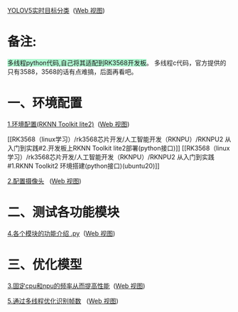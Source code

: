 [YOLOV5实时目标分类](onenote:https://d.docs.live.net/52d4b76bb0ffcf51/Documents/嵌入式Linux驱动/YOLOV5实时目标分类.one#section-id={96320DC4-AAFD-4A8E-8909-BF47BCB299C2}&end)  ([Web 视图](https://onedrive.live.com/view.aspx?resid=52D4B76BB0FFCF51%21s4d775f5c20a844779602ca7edfa39f6a&id=documents&wd=target%28YOLOV5%E5%AE%9E%E6%97%B6%E7%9B%AE%E6%A0%87%E5%88%86%E7%B1%BB.one%7C96320DC4-AAFD-4A8E-8909-BF47BCB299C2%2F%29))
# 备注:
<span style="background:#affad1">多线程python代码,自己将其适配到RK3568开发板</span>。
多线程c代码，官方提供的只有3588，3568的话有点难搞，后面再看吧。
# 一、环境配置
[1.环境配置(RKNN Toolkit lite2)](onenote:https://d.docs.live.net/52d4b76bb0ffcf51/Documents/嵌入式Linux驱动/YOLOV5实时目标分类.one#1.环境配置\(RKNN%20Toolkit%20lite2\)&section-id={96320DC4-AAFD-4A8E-8909-BF47BCB299C2}&page-id={67F23926-2BC4-41D0-8E32-D88A66B4E254}&end)  ([Web 视图](https://onedrive.live.com/view.aspx?resid=52D4B76BB0FFCF51%21s4d775f5c20a844779602ca7edfa39f6a&id=documents&wd=target%28YOLOV5%E5%AE%9E%E6%97%B6%E7%9B%AE%E6%A0%87%E5%88%86%E7%B1%BB.one%7C96320DC4-AAFD-4A8E-8909-BF47BCB299C2%2F1.%E7%8E%AF%E5%A2%83%E9%85%8D%E7%BD%AE%28RKNN%20Toolkit%20lite2%5C%29%7C67F23926-2BC4-41D0-8E32-D88A66B4E254%2F%29))

[[RK3568（linux学习）/rk3568芯片开发/人工智能开发（RKNPU）/RKNPU2 从入门到实践#2.开发板上RKNN Toolkit lite2部署(python接口)]]
[[RK3568（linux学习）/rk3568芯片开发/人工智能开发（RKNPU）/RKNPU2 从入门到实践#1.RKNN Toolkit2 环境搭建(python接口)(ubuntu20)]]

[2.配置摄像头](onenote:https://d.docs.live.net/52d4b76bb0ffcf51/Documents/嵌入式Linux驱动/YOLOV5实时目标分类.one#2.配置摄像头&section-id={96320DC4-AAFD-4A8E-8909-BF47BCB299C2}&page-id={2FDDBD64-DEF0-4AA5-A99C-A7D6871A1E9E}&end)   ([Web 视图](https://onedrive.live.com/view.aspx?resid=52D4B76BB0FFCF51%21s4d775f5c20a844779602ca7edfa39f6a&id=documents&wd=target%28YOLOV5%E5%AE%9E%E6%97%B6%E7%9B%AE%E6%A0%87%E5%88%86%E7%B1%BB.one%7C96320DC4-AAFD-4A8E-8909-BF47BCB299C2%2F2.%E9%85%8D%E7%BD%AE%E6%91%84%E5%83%8F%E5%A4%B4%7C2FDDBD64-DEF0-4AA5-A99C-A7D6871A1E9E%2F%29))
# 二、测试各功能模块 

[4.各个模块的功能介绍 .py](onenote:https://d.docs.live.net/52d4b76bb0ffcf51/Documents/嵌入式Linux驱动/YOLOV5实时目标分类.one#4.各个模块的功能介绍%20.py&section-id={96320DC4-AAFD-4A8E-8909-BF47BCB299C2}&page-id={ADAD98C4-5537-4962-92DB-8956078D5ED4}&end)  ([Web 视图](https://onedrive.live.com/view.aspx?resid=52D4B76BB0FFCF51%21s4d775f5c20a844779602ca7edfa39f6a&id=documents&wd=target%28YOLOV5%E5%AE%9E%E6%97%B6%E7%9B%AE%E6%A0%87%E5%88%86%E7%B1%BB.one%7C96320DC4-AAFD-4A8E-8909-BF47BCB299C2%2F4.%E5%90%84%E4%B8%AA%E6%A8%A1%E5%9D%97%E7%9A%84%E5%8A%9F%E8%83%BD%E4%BB%8B%E7%BB%8D%20.py%7CADAD98C4-5537-4962-92DB-8956078D5ED4%2F%29))

# 三、优化模型
[3.固定cpu和npu的频率从而提高性能](onenote:https://d.docs.live.net/52d4b76bb0ffcf51/Documents/嵌入式Linux驱动/YOLOV5实时目标分类.one#3.固定cpu和npu的频率从而提高性能&section-id={96320DC4-AAFD-4A8E-8909-BF47BCB299C2}&page-id={21462E84-F2E9-4EC1-8870-D7CE6C0F3257}&end)  ([Web 视图](https://onedrive.live.com/view.aspx?resid=52D4B76BB0FFCF51%21s4d775f5c20a844779602ca7edfa39f6a&id=documents&wd=target%28YOLOV5%E5%AE%9E%E6%97%B6%E7%9B%AE%E6%A0%87%E5%88%86%E7%B1%BB.one%7C96320DC4-AAFD-4A8E-8909-BF47BCB299C2%2F3.%E5%9B%BA%E5%AE%9Acpu%E5%92%8Cnpu%E7%9A%84%E9%A2%91%E7%8E%87%E4%BB%8E%E8%80%8C%E6%8F%90%E9%AB%98%E6%80%A7%E8%83%BD%7C21462E84-F2E9-4EC1-8870-D7CE6C0F3257%2F%29))

[5.通过多线程优化识别帧数](onenote:https://d.docs.live.net/52d4b76bb0ffcf51/Documents/嵌入式Linux驱动/YOLOV5实时目标分类.one#5.通过多线程优化识别帧数&section-id={96320DC4-AAFD-4A8E-8909-BF47BCB299C2}&page-id={D7B4BCBA-66A7-468A-8BC8-7C3E12370C71}&end)   ([Web 视图](https://onedrive.live.com/view.aspx?resid=52D4B76BB0FFCF51%21s4d775f5c20a844779602ca7edfa39f6a&id=documents&wd=target%28YOLOV5%E5%AE%9E%E6%97%B6%E7%9B%AE%E6%A0%87%E5%88%86%E7%B1%BB.one%7C96320DC4-AAFD-4A8E-8909-BF47BCB299C2%2F5.%E9%80%9A%E8%BF%87%E5%A4%9A%E7%BA%BF%E7%A8%8B%E4%BC%98%E5%8C%96%E8%AF%86%E5%88%AB%E5%B8%A7%E6%95%B0%7CD7B4BCBA-66A7-468A-8BC8-7C3E12370C71%2F%29))



















